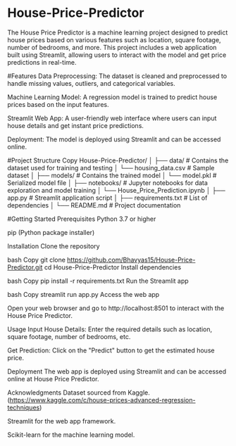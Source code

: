 # House-Price-Predictor
The House Price Predictor is a machine learning project designed to predict house prices based on various features such as location, square footage, number of bedrooms, and more. This project includes a web application built using Streamlit, allowing users to interact with the model and get price predictions in real-time.

#Features
Data Preprocessing: The dataset is cleaned and preprocessed to handle missing values, outliers, and categorical variables.

Machine Learning Model: A regression model is trained to predict house prices based on the input features.

Streamlit Web App: A user-friendly web interface where users can input house details and get instant price predictions.

Deployment: The model is deployed using Streamlit and can be accessed online.

#Project Structure
Copy
House-Price-Predictor/
│
├── data/                    # Contains the dataset used for training and testing
│   └── housing_data.csv     # Sample dataset
│
├── models/                  # Contains the trained model
│   └── model.pkl            # Serialized model file
│
├── notebooks/               # Jupyter notebooks for data exploration and model training
│   └── House_Price_Prediction.ipynb
│
├── app.py                   # Streamlit application script
│
├── requirements.txt         # List of dependencies
│
└── README.md                # Project documentation

#Getting Started
Prerequisites
Python 3.7 or higher

pip (Python package installer)

Installation
Clone the repository

bash
Copy
git clone https://github.com/Bhavyas15/House-Price-Predictor.git
cd House-Price-Predictor
Install dependencies

bash
Copy
pip install -r requirements.txt
Run the Streamlit app

bash
Copy
streamlit run app.py
Access the web app

Open your web browser and go to http://localhost:8501 to interact with the House Price Predictor.

Usage
Input House Details: Enter the required details such as location, square footage, number of bedrooms, etc.

Get Prediction: Click on the "Predict" button to get the estimated house price.

Deployment
The web app is deployed using Streamlit and can be accessed online at House Price Predictor.

Acknowledgments
Dataset sourced from Kaggle. (https://www.kaggle.com/c/house-prices-advanced-regression-techniques) 

Streamlit for the web app framework.

Scikit-learn for the machine learning model.
